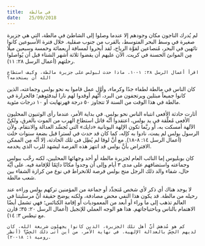 ```yaml
---
title:  في مالطة
date:   25/09/2018
---
```


لم يُدرك الناجون مكان وجودهم إلا عندما وصلوا إلى الشاطئ في مالطة، التي هي جزيرة صغيرة في وسط البحر المتوسط، بالقرب من جنوب صقلية. خلال فترة الأسبوعين كانوا تائهين في البحر، مُنصاعين لقوَّة الرياح، لقد أبحروا لمسافة أربعمائة وخمسة وسبعين ميلًا مِن الموانئ الحسنة في كريت. الآن عليهم أن يقضوا ثلاثة أشهر الشتاء قبل أن يُواصلوا رحلتهم (أعمال الرسل ٢٨: ١١).

`اقرأ أعمال الرسل ٢٨: ١-١٠. ماذا حدث لبولس على جزيرة مالطة، وكيف استطاع الله أن يستخدمه؟`

كان الناس في مالطة لطفاء جدًا وكرماء، وأوَّل عمل قاموا به نحو بولس وجماعته، الذين كانوا جميعاً مبتلين ويرتجفون من البرد، أنَّهم أوقدوا لهم نارا ليدفئوهم؛ فالحرارة في مالطة في هذا الوقت من السنة لا تتجاوز ٥٠ درجة فهرنهايت أو ١٠ درجات مئوية.

أثارت حادثة الأفعى انتباه الناس نحو بولس. في بداية الأمر، عندما رأى الوثنيون المحليون الأفعى مُعلَّقة في يد بولس، اعتقدوا أنَّه قاتل استطاع الهرب من الموت بالغرق، ولكنَّ الآلهة أمسكت به، أو ربَّما تكون الإلهة اليونانية «دايك» التي تُجسِّد العدالة والانتقام. ولأن الرسول بولس لم يمت، نادوا به كإله، كما كان قد حدث في لسترا قبل بضعة سنوات خلت (أعمال الرسل ١٤: ٨-١٨). مع أنَّ لوقا لم يُطِل في تلك الحادثة، إلا أنَّه مِن الممكن الافتراض بأنَّ بولس قد انتهز هذه الفرصة ليشهد للرب الذي يخدمه.

كان بوبليوس إما النائب العام لجزيرة مالطة أو أحد وجهائها المحليين، لكنه رحَّب ببولس وجماعته واستضافهم على مدى ٣ أيام وإلى أن وجدوا مكانًا دائِمًا للإقامة فيه. على أيَّة حال، شفاء والد ذلك الرجل منح بولس فرصة للانخراط في نوع من كرازة الشفاء بين شعب مالطة.

لا يوجد هناك أي ذكر لأي شخص مُتجدِّد أو جماعة من المؤمنين تركهم بولس وراءه عند رحيله من مالطة. قد يكون هذا النفي محض مصادفة، ولكنه يوضح حقيقة أنَّ مرسليتنا في العالم تذهب إلى ما وراء أو أبعد من المعموديات أو إقامة الكنائس؛ فهي تشمل أيضًا الاهتمام بالناس وباحتياجاتهم. هذا هو الوجه العملي للإنجيل (أعمال الرسل ٢٠: ٣٥؛ قارن مع تيطس ٣: ١٤).

`كم هو مُدهش أنَّ أهل تلك الجزيرة، الذين كانوا يجهلون شريعة الله، كان لديهم الحِسّ بالعدالة الإلهية. في نهاية الأمر، من أين أتى ذلك الحِسّ؟ (أنظر رومية ١: ١٨-٢٠).`
